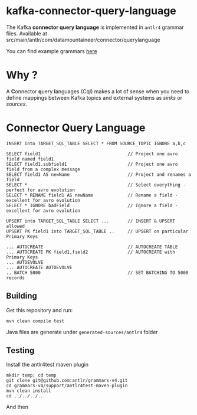 # kafka-connector-query-language

The Kafka **connector query language** is implemented in `antlr4` grammar files.
Available at src/main/antlr/com/datamountaineer/connector/querylanguage

You can find example grammars <a href="https://github.com/antlr/grammars-v4">here</a>

# Why ?

A **C**onnector **q**uery **l**anguages (Cql) makes a lot of sense when you need to define mappings between 
Kafka topics and external systems as _sinks_ or _sources_. 

# Connector Query Language 

    INSERT into TARGET_SQL_TABLE SELECT * FROM SOURCE_TOPIC IGNORE a,b,c

    SELECT field1                                 // Project one avro field named field1
    SELECT field1.subfield1                       // Project one avro field from a complex message
    SELECT field1 AS newName                      // Project and renames a field
    SELECT *                                      // Select everything - perfect for avro evolution
    SELECT * RENAME field1 AS newName             // Rename a field - excellent for avro evolution
    SELECT * IGNORE badField                      // Ignore a field - excellent for avro evolution

    UPSERT into TARGET_SQL_TABLE SELECT ...       // INSERT & UPSERT allowed
    UPSERT PK field1 into TARGET_SQL_TABLE ..     // UPSERT on particular Primary Keys

    ... AUTOCREATE                                // AUTOCREATE TABLE
    ... AUTOCREATE PK field1,field2               // AUTOCREATE with Primary Keys
    ... AUTOEVOLVE
    ... AUTOCREATE AUTOEVOLVE
    .. BATCH 5000                                 // SET BATCHING TO 5000 records
    
## Building

Get this repository and run:

    mvn clean compile test

Java files are generate under `generated-sources/antlr4` folder

## Testing

Install the antlr4test maven plugin

    mkdir temp; cd temp
    git clone git@github.com:antlr/grammars-v4.git
    cd grammars-v4/support/antlr4test-maven-plugin
    mvn clean install 
    cd ../../../..

And then 
